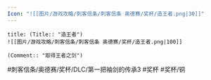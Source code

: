 ```yaml
---
Icon: "![[图片/游戏攻略/刺客信条/刺客信条 奥德赛/奖杯/造王者.png|30]]"
---
```

```ad-common-bronze-trophy
title: (Title:: "造王者")
![[图片/游戏攻略/刺客信条/刺客信条 奥德赛/奖杯/造王者.png|100]]

(Comment:: "取得王者之剑")
```

#刺客信条/奥德赛/奖杯/DLC/第一把袖剑的传承3 #奖杯 #奖杯/铜
